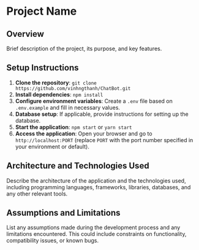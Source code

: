 # Project Name

## Overview

Brief description of the project, its purpose, and key features.

## Setup Instructions

1. **Clone the repository**: `git clone https://github.com/vinhngthanh/ChatBot.git`
2. **Install dependencies**: `npm install`
3. **Configure environment variables**: Create a `.env` file based on `.env.example` and fill in necessary values.
4. **Database setup**: If applicable, provide instructions for setting up the database.
5. **Start the application**: `npm start` or `yarn start`
6. **Access the application**: Open your browser and go to `http://localhost:PORT` (replace `PORT` with the port number specified in your environment or default).

## Architecture and Technologies Used

Describe the architecture of the application and the technologies used, including programming languages, frameworks, libraries, databases, and any other relevant tools.

## Assumptions and Limitations

List any assumptions made during the development process and any limitations encountered. This could include constraints on functionality, compatibility issues, or known bugs.
